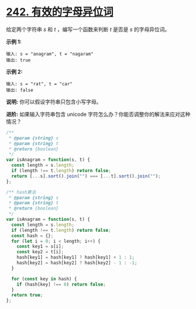 # [242. 有效的字母异位词](https://leetcode-cn.com/problems/valid-anagram/)

给定两个字符串 _s_ 和 _t_ ，编写一个函数来判断 _t_ 是否是 _s_ 的字母异位词。

**示例 1:**

```
输入: s = "anagram", t = "nagaram"
输出: true
```

**示例 2:**

```
输入: s = "rat", t = "car"
输出: false
```

**说明:**
你可以假设字符串只包含小写字母。

**进阶:**
如果输入字符串包含 unicode 字符怎么办？你能否调整你的解法来应对这种情况？

```js
/**
 * @param {string} s
 * @param {string} t
 * @return {boolean}
 */
var isAnagram = function(s, t) {
  const length = s.length;
  if (length !== t.length) return false;
  return [...s].sort().join("") === [...t].sort().join("");
};

/** hash算法
 * @param {string} s
 * @param {string} t
 * @return {boolean}
 */
var isAnagram = function(s, t) {
  const length = s.length;
  if (length !== t.length) return false;
  const hash = {};
  for (let i = 0; i < length; i++) {
    const key1 = s[i];
    const key2 = t[i];
    hash[key1] = hash[key1] ? hash[key1] + 1 : 1;
    hash[key2] = hash[key2] ? hash[key2] - 1 : -1;
  }

  for (const key in hash) {
    if (hash[key] !== 0) return false;
  }
  return true;
};
```
